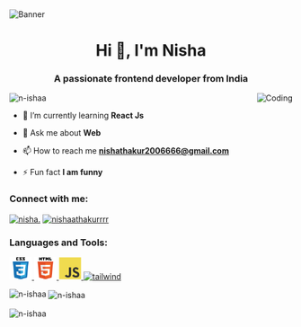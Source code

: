 <img align="center" src="https://www.internetcreation.net/wp-content/uploads/2015/04/banner-web-development.png" alt="Banner">
<h1 align="center">Hi 👋, I'm Nisha</h1>
<h3 align="center">A passionate frontend developer from India</h3>
<img align="right" src="https://img.freepik.com/free-vector/cute-girl-hacker-operating-laptop-cartoon-vector-icon-illustration-people-technology-isolated-flat_138676-9487.jpg?size=338&ext=jpg&ga=GA1.1.2008272138.1721174400&semt=ais_user" alt="Coding">

<p align="left"> <img src="https://komarev.com/ghpvc/?username=n-ishaa&label=Profile%20views&color=0e75b6&style=flat" alt="n-ishaa" /> </p>

- 🌱 I’m currently learning **React Js**

- 💬 Ask me about **Web**

- 📫 How to reach me **nishathakur2006666@gmail.com**

- ⚡ Fun fact **I am funny**

<h3 align="left">Connect with me:</h3>
<p align="left">
<a href="https://linkedin.com/in/nisha." target="blank"><img align="center" src="https://i.pinimg.com/736x/31/ff/78/31ff78cb59ba13f5c6c32ac946ef781b.jpg" alt="nisha." height="30" width="40" /></a>
<a href="https://instagram.com/nishaathakurrrr" target="blank"><img align="center" src="https://i.pinimg.com/736x/31/ff/78/31ff78cb59ba13f5c6c32ac946ef781b.jpg" alt="nishaathakurrrr" height="30" width="40" /></a>
</p>

<h3 align="left">Languages and Tools:</h3>
<p align="left"> <a href="https://www.w3schools.com/css/" target="_blank" rel="noreferrer"> <img src="https://raw.githubusercontent.com/devicons/devicon/master/icons/css3/css3-original-wordmark.svg" alt="css3" width="40" height="40"/> </a> <a href="https://www.w3.org/html/" target="_blank" rel="noreferrer"> <img src="https://raw.githubusercontent.com/devicons/devicon/master/icons/html5/html5-original-wordmark.svg" alt="html5" width="40" height="40"/> </a> <a href="https://developer.mozilla.org/en-US/docs/Web/JavaScript" target="_blank" rel="noreferrer"> <img src="https://raw.githubusercontent.com/devicons/devicon/master/icons/javascript/javascript-original.svg" alt="javascript" width="40" height="40"/> </a> <a href="https://tailwindcss.com/" target="_blank" rel="noreferrer"> <img src="https://www.vectorlogo.zone/logos/tailwindcss/tailwindcss-icon.svg" alt="tailwind" width="40" height="40"/> </a> </p>

<p><img align="left" src="https://github-readme-stats.vercel.app/api/top-langs?username=n-ishaa&show_icons=true&locale=en&layout=compact" alt="n-ishaa" /></p>

<p>&nbsp;<img align="center" src="https://github-readme-stats.vercel.app/api?username=n-ishaa&show_icons=true&locale=en" alt="n-ishaa" /></p>

<p><img align="center" src="https://github-readme-streak-stats.herokuapp.com/?user=n-ishaa&" alt="n-ishaa" /></p>
